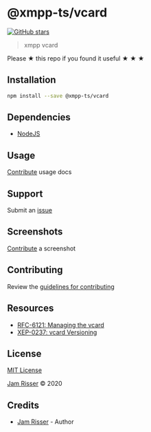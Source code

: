 # @xmpp-ts/vcard

[![GitHub stars](https://img.shields.io/github/stars/codejamninja/vcard.svg?style=social&label=Stars)](https://github.com/codejamninja/xmpp-ts)

> xmpp vcard

Please ★ this repo if you found it useful ★ ★ ★

## Installation

```sh
npm install --save @xmpp-ts/vcard
```

## Dependencies

- [NodeJS](https://nodejs.org)

## Usage

[Contribute](https://github.com/codejamninja/xmpp-ts/blob/master/CONTRIBUTING.md) usage docs

## Support

Submit an [issue](https://github.com/codejamninja/xmpp-ts/issues/new)

## Screenshots

[Contribute](https://github.com/codejamninja/xmpp-ts/blob/master/CONTRIBUTING.md) a screenshot

## Contributing

Review the [guidelines for contributing](https://github.com/codejamninja/xmpp-ts/blob/master/CONTRIBUTING.md)

## Resources

- [RFC-6121: Managing the vcard](https://xmpp.org/rfcs/rfc6121.html#vcard)
- [XEP-0237: vcard Versioning](https://xmpp.org/extensions/xep-0237.html)

## License

[MIT License](https://github.com/codejamninja/xmpp-ts/blob/master/LICENSE)

[Jam Risser](https://codejam.ninja) © 2020

## Credits

- [Jam Risser](https://codejam.ninja) - Author
